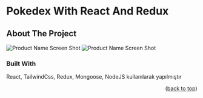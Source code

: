 # Pokedex With React And Redux



<!-- ABOUT THE PROJECT -->
## About The Project

![Product Name Screen Shot](https://github.com/ZiyaOzgul/Pokedex-App/tree/master/src/img/Poke-1.png)
![Product Name Screen Shot](https://github.com/ZiyaOzgul/Pokedex-App/tree/master/src/img/Poke-2.png)



### Built With

React, TailwindCss,  Redux, Mongoose, NodeJS kullanılarak yapılmıştır 



<p align="right">(<a href="#readme-top">back to top</a>)</p>
